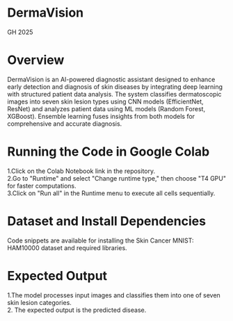 # DermaVision
GH 2025

# Overview
DermaVision is an AI-powered diagnostic assistant designed to enhance early detection and diagnosis of skin diseases by integrating deep learning with structured patient data analysis. The system classifies dermatoscopic images into seven skin lesion types using CNN models (EfficientNet, ResNet) and analyzes patient data using ML models (Random Forest, XGBoost). Ensemble learning fuses insights from both models for comprehensive and accurate diagnosis.

# Running the Code in Google Colab
1.Click on the Colab Notebook link in the repository.<br>
2.Go to "Runtime" and select "Change runtime type," then choose "T4 GPU" for faster computations.<br>
3.Click on "Run all" in the Runtime menu to execute all cells sequentially.<br>

# Dataset and Install Dependencies
Code snippets are available for installing the Skin Cancer MNIST: HAM10000 dataset and required libraries.

# Expected Output
1.The model processes input images and classifies them into one of seven skin lesion categories.<br>
2. The expected output is the predicted disease.<br>




